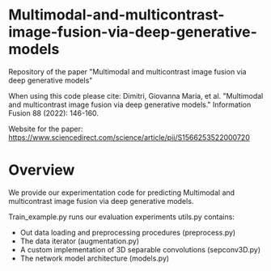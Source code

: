 # Multimodal-and-multicontrast-image-fusion-via-deep-generative-models
Repository of the paper "Multimodal and multicontrast image fusion via deep generative models"

When using this code please cite: Dimitri, Giovanna Maria, et al. "Multimodal and multicontrast image fusion via deep generative models." Information Fusion 88 (2022): 146-160.

Website for the paper: https://www.sciencedirect.com/science/article/pii/S1566253522000720

# Overview
We provide our experimentation code for predicting Multimodal and multicontrast image fusion via deep generative models.

Train_example.py runs our evaluation experiments
utils.py contains:
- Out data loading and preprocessing procedures (preprocess.py)
- The data iterator (augmentation.py)
- A custom implementation of 3D separable convolutions (sepconv3D.py)
- The network model architecture (models.py)


